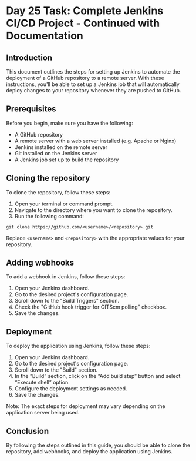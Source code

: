 # Day 25 Task: Complete Jenkins CI/CD Project - Continued with Documentation

## Introduction
This document outlines the steps for setting up Jenkins to automate the deployment of a GitHub repository to a remote server. With these instructions, you'll be able to set up a Jenkins job that will automatically deploy changes to your repository whenever they are pushed to GitHub.

## Prerequisites
Before you begin, make sure you have the following:
- A GitHub repository
- A remote server with a web server installed (e.g. Apache or Nginx)
- Jenkins installed on the remote server
- Git installed on the Jenkins server
- A Jenkins job set up to build the repository

## Cloning the repository

To clone the repository, follow these steps:

1. Open your terminal or command prompt.
2. Navigate to the directory where you want to clone the repository.
3. Run the following command:
```
git clone https://github.com/<username>/<repository>.git
```
Replace `<username>` and `<repository>` with the appropriate values for your repository.

## Adding webhooks

To add a webhook in Jenkins, follow these steps:

1. Open your Jenkins dashboard.
2. Go to the desired project's configuration page.
3. Scroll down to the "Build Triggers" section.
4. Check the "GitHub hook trigger for GITScm polling" checkbox.
5. Save the changes.

## Deployment

To deploy the application using Jenkins, follow these steps:

1. Open your Jenkins dashboard.
2. Go to the desired project's configuration page.
3. Scroll down to the "Build" section.
4. In the “Build” section, click on the “Add build step” button and select “Execute shell” option.
5. Configure the deployment settings as needed.
6. Save the changes.

Note: The exact steps for deployment may vary depending on the application server being used.

## Conclusion

By following the steps outlined in this guide, you should be able to clone the repository, add webhooks, and deploy the application using Jenkins.

